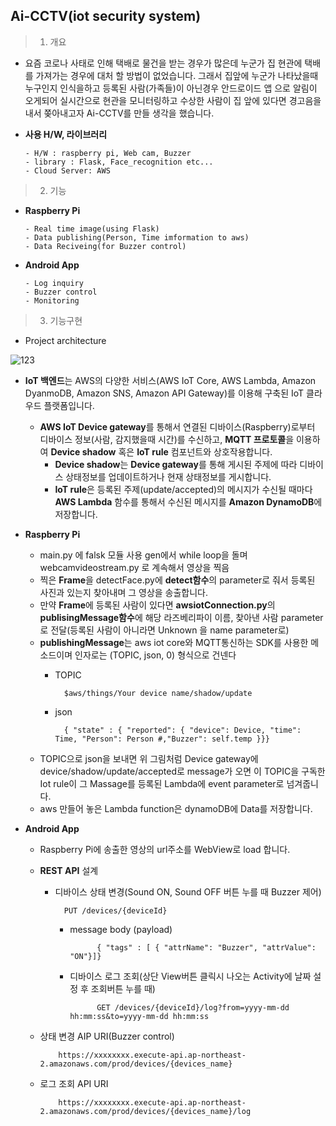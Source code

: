 Ai-CCTV(iot security system)
--------
> 1. 개요
- 요즘 코로나 사태로 인해 택배로 물건을 받는 경우가 많은데 누군가 집 현관에 택배를 가져가는 경우에 대처 할 방법이 없었습니다. 그래서 집앞에 누군가 나타났을때 누구인지 인식을하고 등록된 사람(가족들)이 아닌경우 안드로이드 앱 으로 알림이 오게되어 실시간으로 현관을 모니터링하고 수상한 사람이 집 앞에 있다면 경고음을 내서 쫒아내고자 Ai-CCTV를 만들 생각을 했습니다.

- **사용 H/W, 라이브러리**

      - H/W : raspberry pi, Web cam, Buzzer
      - library : Flask, Face_recognition etc...
      - Cloud Server: AWS
      
> 2. 기능
- **Raspberry Pi**
            
      - Real time image(using Flask)
      - Data publishing(Person, Time imformation to aws)
      - Data Reciveing(for Buzzer control) 
      
- **Android App**

      - Log inquiry
      - Buzzer control
      - Monitoring

> 3. 기능구현

- Project architecture

![123](https://user-images.githubusercontent.com/68410186/101429729-f8d2f180-3946-11eb-9123-bfa221512081.png)

- **IoT 백엔드**는 AWS의 다양한 서비스(AWS IoT Core, AWS Lambda, Amazon DyanmoDB, Amazon SNS, Amazon API Gateway)를 이용해 구축된 IoT 클라우드 플랫폼입니다.
  - **AWS IoT Device gateway**를 통해서 연결된 디바이스(Raspberry)로부터 디바이스 정보(사람, 감지했을때 시간)를 수신하고, **MQTT 프로토콜**을 이용하여 **Device shadow** 혹은 **IoT rule** 컴포넌트와 상호작용합니다.
    - **Device shadow**는 **Device gateway**를 통해 게시된 주제에 따라 디바이스 상태정보를 업데이트하거나 현재 상태정보를 게시합니다.
    - **IoT rule**은 등록된 주제(update/accepted)의 메시지가 수신될 때마다 **AWS Lambda** 함수를 통해서 수신된 메시지를 **Amazon DynamoDB**에 저장합니다.
  
- **Raspberry Pi**
  - main.py 에 falsk 모듈 사용 gen에서 while loop을 돌며 webcamvideostream.py 로 계속해서 영상을 찍음
  - 찍은 **Frame**을 detectFace.py에 **detect함수**의 parameter로 줘서 등록된 사진과 있는지 찾아내며 그 영상을 송출합니다.
  - 만약 **Frame**에 등록된 사람이 있다면 **awsiotConnection.py**의 **publisingMessage함수**에 해당 라즈베리파이 이름, 찾아낸 사람 parameter로 전달(등록된 사람이 아니라면 Unknown 을 name parameter로)
  - **publishingMessage**는 aws iot core와 MQTT통신하는 SDK를 사용한 메소드이며 인자로는 (TOPIC, json, 0) 형식으로 건넨다
    - TOPIC
      
            $aws/things/Your device name/shadow/update
      
    - json
    
            { "state" : { "reported": { "device": Device, "time": Time, "Person": Person #,"Buzzer": self.temp }}}
            
  - TOPIC으로 json을 보내면 위 그림처럼 Device gateway에 device/shadow/update/accepted로 message가 오면 이 TOPIC을 구독한 Iot rule이 그 Massage를 등록된 Lambda에 event parameter로 넘겨줍니다.
  - aws 만들어 놓은 Lambda function은 dynamoDB에 Data를 저장합니다.
  
- **Android App**
  - Raspberry Pi에 송출한 영상의 url주소를 WebView로 load 합니다.
  - **REST API** 설계
    - 디바이스 상태 변경(Sound ON, Sound OFF 버튼 누를 때 Buzzer 제어)
    
            PUT /devices/{deviceId}
            
      - message body (payload)
      
                  { "tags" : [ { "attrName": "Buzzer", "attrValue": "ON"}]}
                  
      - 디바이스 로그 조회(상단 View버튼 클릭시 나오는 Activity에 날짜 설정 후 조회버튼 누를 때)
      
                  GET /devices/{deviceId}/log?from=yyyy-mm-dd hh:mm:ss&to=yyyy-mm-dd hh:mm:ss
  - 상태 변경 AIP URI(Buzzer control)
  
            https://xxxxxxxx.execute-api.ap-northeast-2.amazonaws.com/prod/devices/{devices_name}
            
  - 로그 조회 API URI
  
            https://xxxxxxxx.execute-api.ap-northeast-2.amazonaws.com/prod/devices/{devices_name}/log
            
